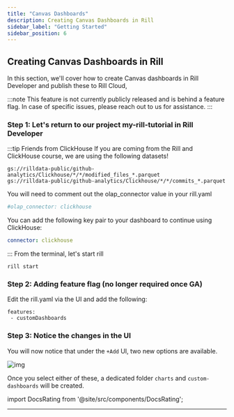 ```yaml
---
title: "Canvas Dashboards"
description: Creating Canvas Dashboards in Rill
sidebar_label: "Getting Started"
sidebar_position: 6
---
```


## Creating Canvas Dashboards in Rill 

In this section, we'll cover how to create Canvas dashboards in Rill Developer and publish these to Rill Cloud,

:::note
This feature is not currently publicly released and is behind a feature flag. In case of specific issues, please reach out to us for assistance. 
:::
### Step 1: Let's return to our project my-rill-tutorial in Rill Developer

:::tip Friends from ClickHouse
If you are coming from the Rill and ClickHouse course, we are using the following datasets!

```
gs://rilldata-public/github-analytics/Clickhouse/*/*/modified_files_*.parquet
gs://rilldata-public/github-analytics/Clickhouse/*/*/commits_*.parquet
```
You will need to comment out the olap_connector value in your rill.yaml
```yaml
#olap_connector: clickhouse
```
You can add the following key pair to your dashboard to continue using ClickHouse:
```yaml
connector: clickhouse
```
:::
From the terminal, let's start rill

```
rill start 
```

### Step 2: Adding feature flag (no longer required once GA)

Edit the rill.yaml via the UI and add the following:
```
features:
 - customDashboards
```


### Step 3: Notice the changes in the UI

You will now notice that under the `+Add` UI, two new options are available.

![img](/img/tutorials/301/add-custom-dashboard.png)

Once you select either of these, a dedicated folder `charts` and `custom-dashboards` will be created.

import DocsRating from '@site/src/components/DocsRating';

---
<DocsRating />